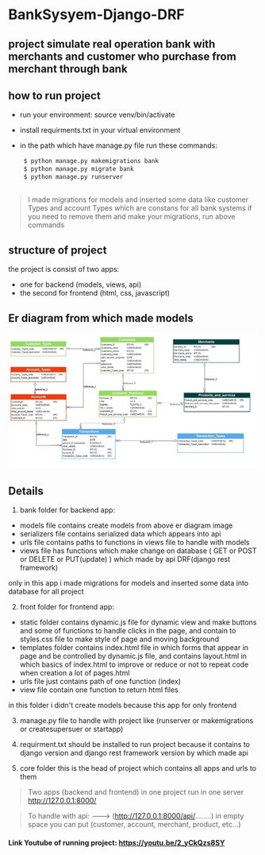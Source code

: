 # BankSysyem-Django-DRF

## project simulate real operation bank with merchants and customer who purchase from merchant through bank

## how to run project
- run your environment: source venv/bin/activate
- install requirments.txt in your virtual environment
- in the path which have manage.py file run these commands:
   
   ``` 
    $ python manage.py makemigrations bank
    $ python manage.py migrate bank
    $ python manage.py runserver
    
   ```
> I made migrations for models and inserted some data like customer Types and account Types which are constans for all bank systems
> if you need to remove them and make your migrations, run above commands
  
  
  
## structure of project
the project is consist of two apps:
- one for backend (models, views, api)
- the second for frontend (html, css, javascript)

## Er diagram from which made models
![ER diagram](Bank-account-system-er-diagram.jpg)


## Details

1. bank folder for backend app:
- models file contains create models from above er diagram image
- serializers file contains serialized data which appears into api
- urls file contains paths to functions in views file to handle with models
- views file has functions which make change on database ( GET or POST or DELETE or PUT(update) ) which made by api DRF(django rest framework)

only in this app i made migrations for models and inserted some data into database for all project 

2. front folder for frontend app:
- static folder contains dynamic.js file for dynamic view and make buttons and some of functions to handle clicks in the page, and contain to styles.css file to make style of page and moving background
- templates folder contains index.html file in which forms that appear in page and be controlled by dynamic.js file, and contains layout.html in which basics of index.html to improve or reduce or not to repeat code when creation a lot of pages.html
- urls file just contains path of one function (index)
- view file contain one function to return html files
   
in this folder i didn't create models because this app for only frontend

3. manage.py file to handle with project like (runserver or makemigrations or createsupersuer or startapp)

4. requirment.txt should be installed to run project because it contains to django version and django rest framework version by which made api

5. core folder this is the head of project which contains all apps and urls to them
 

> Two apps (backend and frontend) in one project run in one server http://127.0.0.1:8000/

> To handle with api: ---> (http://127.0.0.1:8000/api/........) in empty space you can put (customer, account, merchant, product, etc...)

#### Link Youtube of running project: https://youtu.be/2_yCkQzs8SY




